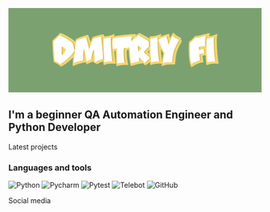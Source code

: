 [![Header](https://github.com/DmitriyFi/DmitriyFi/blob/main/assets/download.gif)](https://github.com/DmitriyFi)

## I'm a beginner QA Automation Engineer and Python Developer

Latest projects

### Languages and tools
![Python](https://img.shields.io/badge/-Python-7DA170?style=for-the-badge&logo=Python)
![Pycharm](https://img.shields.io/badge/-Pycharm-7DA170?style=for-the-badge&logo=Pycharm)
![Pytest](https://img.shields.io/badge/-Pytest-7DA170?style=for-the-badge&logo=Pytest)
![Telebot](https://img.shields.io/badge/-Telebot-7DA170?style=for-the-badge&logo=Telebot)
![GitHub](https://img.shields.io/badge/-GitHub-7DA170?style=for-the-badge&logo=GitHub)



Social media 
